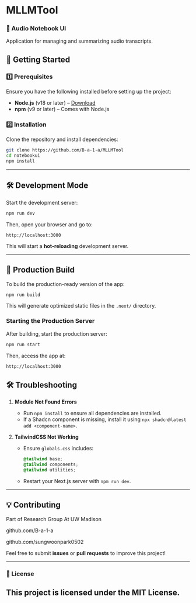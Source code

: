 # MLLMTool

### **📘 Audio Notebook UI**
Application for managing and summarizing audio transcripts.

## **🚀 Getting Started**

### **1️⃣ Prerequisites**
Ensure you have the following installed before setting up the project:

- **Node.js** (v18 or later) – [Download](https://nodejs.org/)
- **npm** (v9 or later) – Comes with Node.js

### **2️⃣ Installation**
Clone the repository and install dependencies:

```sh
git clone https://github.com/B-a-1-a/MLLMTool
cd notebookui
npm install
```

---

## **🛠 Development Mode**
Start the development server:

```sh
npm run dev
```

Then, open your browser and go to:

```
http://localhost:3000
```

This will start a **hot-reloading** development server.

---

## **🚀 Production Build**
To build the production-ready version of the app:

```sh
npm run build
```

This will generate optimized static files in the `.next/` directory.

### **Starting the Production Server**
After building, start the production server:

```sh
npm run start
```

Then, access the app at:

```
http://localhost:3000
```

## **🛠 Troubleshooting**
1. **Module Not Found Errors**  
   - Run `npm install` to ensure all dependencies are installed.
   - If a Shadcn component is missing, install it using `npx shadcn@latest add <component-name>`.

2. **TailwindCSS Not Working**  
   - Ensure `globals.css` includes:
     ```css
     @tailwind base;
     @tailwind components;
     @tailwind utilities;
     ```
   - Restart your Next.js server with `npm run dev`.

---

## **💡 Contributing**
Part of Research Group At UW Madison

github.com/B-a-1-a

github.com/sungwoonpark0502


Feel free to submit **issues** or **pull requests** to improve this project!

---

### **📜 License**
This project is licensed under the **MIT License**.
---
